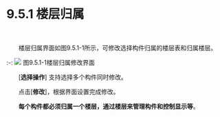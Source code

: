 # 9.5.1 楼层归属
<br/>

&emsp;&emsp;楼层归属界面如图9.5.1\-1所示，可修改选择构件归属的楼层表和归属楼层。


:-: ![](images/546.png)
图9.5.1\-1楼层归属修改界面

&emsp;&emsp;[**选择操作**] 支持选择多个构件同时修改。

&emsp;&emsp;点击[**修改**]，根据界面设置完成修改。

&emsp;&emsp;**每个构件都必须归属一个楼层，通过楼层来管理构件和控制显示等**。